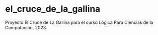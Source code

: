 # el_cruce_de_la_gallina
Proyecto El Cruce de La Gallina para el curso Lógica Para Ciencias de la Computación, 2023.
